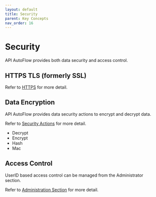 ```yaml
---
layout: default
title: Security
parent: Key Concepts
nav_order: 16
---
```


# Security
API AutoFlow provides both data security and access control.

## HTTPS TLS (formerly SSL)

Refer to [HTTPS](https://docs.apiautoflow.com/docs/key-concepts/servers/https-tls/) for more detail.

## Data Encryption
API AutoFlow provides data security actions to encrypt and decrypt data.

Refer to [Security Actions](https://docs.apiautoflow.com/docs/actions/security) for more detail.

* Decrypt
* Encrypt
* Hash
* Mac

## Access Control
UserID based access control can be managed from the Administrator section.

Refer to [Administration Section](https://docs.apiautoflow.com/docs/key-concepts/administration-and-settings/) for more detail.
